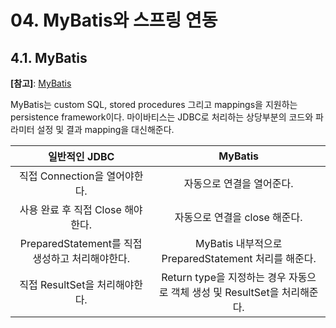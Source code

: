 # 04. MyBatis와 스프링 연동
## 4.1. MyBatis
**[참고]**: [MyBatis](https://mybatis.org/mybatis-3/ko/index.html)

MyBatis는 custom SQL, stored procedures 그리고 mappings을 지원하는 persistence framework이다. 마이바티스는 JDBC로 처리하는 상당부분의 코드와 파라미터 설정 및 결과 mapping을 대신해준다. 


| 일반적인 JDBC | MyBatis |
| :-------------: |:-------------:|
| 직접 Connection을 열어야한다.| 자동으로 연결을 열어준다. |
| 사용 완료 후 직접 Close 해야한다.| 자동으로 연결을 close 해준다.      |
| PreparedStatement를 직접 생성하고 처리해야한다.| MyBatis 내부적으로 PreparedStatement 처리를 해준다.
| 직접 ResultSet을 처리해야한다.| Return type을 지정하는 경우 자동으로 객체 생성 및 ResultSet을 처리해준다.
